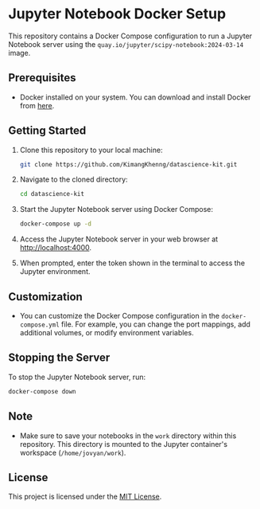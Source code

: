 # Jupyter Notebook Docker Setup

This repository contains a Docker Compose configuration to run a Jupyter Notebook server using the `quay.io/jupyter/scipy-notebook:2024-03-14` image.

## Prerequisites

- Docker installed on your system. You can download and install Docker from [here](https://www.docker.com/get-started).

## Getting Started

1. Clone this repository to your local machine:

   ```bash
   git clone https://github.com/KimangKhenng/datascience-kit.git
   ```

2. Navigate to the cloned directory:

   ```bash
   cd datascience-kit
   ```

3. Start the Jupyter Notebook server using Docker Compose:

   ```bash
   docker-compose up -d
   ```

4. Access the Jupyter Notebook server in your web browser at [http://localhost:4000](http://localhost:4000).

5. When prompted, enter the token shown in the terminal to access the Jupyter environment.

## Customization

- You can customize the Docker Compose configuration in the `docker-compose.yml` file. For example, you can change the port mappings, add additional volumes, or modify environment variables.

## Stopping the Server

To stop the Jupyter Notebook server, run:

```bash
docker-compose down
```

## Note

- Make sure to save your notebooks in the `work` directory within this repository. This directory is mounted to the Jupyter container's workspace (`/home/jovyan/work`).

## License

This project is licensed under the [MIT License](LICENSE).
